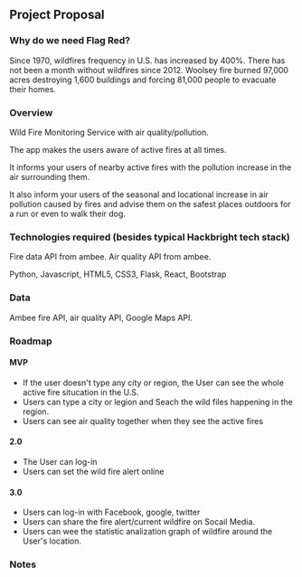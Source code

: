 ## Project Proposal

### Why do we need Flag Red?

Since 1970, wildfires frequency in U.S. has increased by 400%. 
There has not been a month without wildfires since 2012. 
Woolsey fire burned 97,000 acres destroying 1,600 buildings and 
forcing 81,000 people to evacuate their homes.

### Overview

Wild Fire Monitoring Service with air quality/pollution.

The app makes the users aware of active fires at all times.

It  informs your users of nearby active fires with the pollution increase 
in the air surrounding them.

It also inform your users of the seasonal and locational increase in air pollution 
caused by fires and advise them on the safest places outdoors for a run or even to walk their dog.



### Technologies required (besides typical Hackbright tech stack)

Fire data API from ambee. Air quality API from ambee.

Python, Javascript, HTML5, CSS3, Flask, React, Bootstrap



### Data

Ambee fire API, air quality API, Google Maps API.



### Roadmap

#### MVP

- If the user doesn't type any city or region, the User can see 
the whole active fire situcation in the U.S.
- Users can type a city or legion and Seach the wild files happening in the region.
- Users can see air quality together when they see the active fires



#### 2.0

- The User can log-in 
- Users can set the wild fire alert online


#### 3.0

- Users can log-in with Facebook, google, twitter
- Users can share the fire alert/current wildfire on Socail Media.
- Users can wee the statistic analization graph of wildfire around the User's location.

### Notes